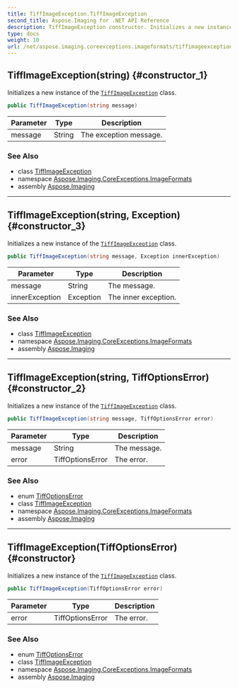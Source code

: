 ```yaml
---
title: TiffImageException.TiffImageException
second_title: Aspose.Imaging for .NET API Reference
description: TiffImageException constructor. Initializes a new instance of the TiffImageException class
type: docs
weight: 10
url: /net/aspose.imaging.coreexceptions.imageformats/tiffimageexception/tiffimageexception/
---
```

## TiffImageException(string) {#constructor_1}

Initializes a new instance of the [`TiffImageException`](../) class.

```csharp
public TiffImageException(string message)
```

| Parameter | Type | Description |
| --- | --- | --- |
| message | String | The exception message. |

### See Also

* class [TiffImageException](../)
* namespace [Aspose.Imaging.CoreExceptions.ImageFormats](../../tiffimageexception/)
* assembly [Aspose.Imaging](../../../)

---

## TiffImageException(string, Exception) {#constructor_3}

Initializes a new instance of the [`TiffImageException`](../) class.

```csharp
public TiffImageException(string message, Exception innerException)
```

| Parameter | Type | Description |
| --- | --- | --- |
| message | String | The message. |
| innerException | Exception | The inner exception. |

### See Also

* class [TiffImageException](../)
* namespace [Aspose.Imaging.CoreExceptions.ImageFormats](../../tiffimageexception/)
* assembly [Aspose.Imaging](../../../)

---

## TiffImageException(string, TiffOptionsError) {#constructor_2}

Initializes a new instance of the [`TiffImageException`](../) class.

```csharp
public TiffImageException(string message, TiffOptionsError error)
```

| Parameter | Type | Description |
| --- | --- | --- |
| message | String | The message. |
| error | TiffOptionsError | The error. |

### See Also

* enum [TiffOptionsError](../../../aspose.imaging.imageoptions/tiffoptionserror/)
* class [TiffImageException](../)
* namespace [Aspose.Imaging.CoreExceptions.ImageFormats](../../tiffimageexception/)
* assembly [Aspose.Imaging](../../../)

---

## TiffImageException(TiffOptionsError) {#constructor}

Initializes a new instance of the [`TiffImageException`](../) class.

```csharp
public TiffImageException(TiffOptionsError error)
```

| Parameter | Type | Description |
| --- | --- | --- |
| error | TiffOptionsError | The error. |

### See Also

* enum [TiffOptionsError](../../../aspose.imaging.imageoptions/tiffoptionserror/)
* class [TiffImageException](../)
* namespace [Aspose.Imaging.CoreExceptions.ImageFormats](../../tiffimageexception/)
* assembly [Aspose.Imaging](../../../)



